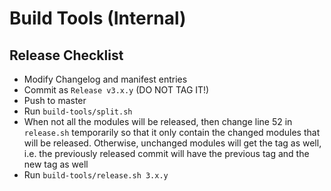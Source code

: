 # Build Tools (Internal)

## Release Checklist

- Modify Changelog and manifest entries
- Commit as `Release v3.x.y` (DO NOT TAG IT!)
- Push to master
- Run `build-tools/split.sh`
- When not all the modules will be released, then change line 52 in `release.sh` temporarily 
  so that it only contain the changed modules that will be released. Otherwise, unchanged
  modules will get the tag as well, i.e. the previously released commit will have the
  previous tag and the new tag as well
- Run `build-tools/release.sh 3.x.y`
